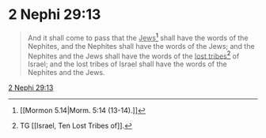 # 2 Nephi 29:13

> And it shall come to pass that the <u>Jews</u>[^a] shall have the words of the Nephites, and the Nephites shall have the words of the Jews; and the Nephites and the Jews shall have the words of the <u>lost tribes</u>[^b] of Israel; and the lost tribes of Israel shall have the words of the Nephites and the Jews.

[2 Nephi 29:13](https://www.churchofjesuschrist.org/study/scriptures/bofm/2-ne/29?lang=eng&id=p13#p13)


[^a]: [[Mormon 5.14|Morm. 5:14 (13-14).]]
[^b]: TG [[Israel, Ten Lost Tribes of]].
